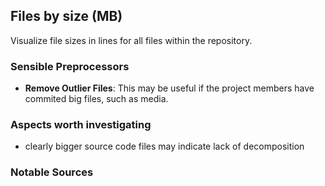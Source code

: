 ## Files by size (MB)
Visualize file sizes in lines for all files within the repository.

### Sensible Preprocessors
- **Remove Outlier Files**: This may be useful if the project 
members have commited big files, such as media.

### Aspects worth investigating
- clearly bigger source code files may indicate lack of decomposition

### Notable Sources
